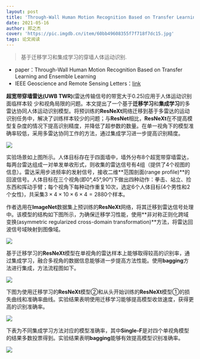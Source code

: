 ```yaml
---
layout: post
title: 'Through-Wall Human Motion Recognition Based on Transfer Learning and Ensemble Learning'
date: 2021-05-16
author: 郑之杰
cover: 'https://pic.imgdb.cn/item/60bb49608355f7f718f7dc15.jpg'
tags: 论文阅读
---
```


> 基于迁移学习和集成学习的穿墙人体运动识别.

- paper：Through-Wall Human Motion Recognition Based on Transfer Learning and Ensemble Learning
- IEEE Geoscience and Remote Sensing Letters：[link](https://ieeexplore.ieee.org/document/9409612)

**超宽带穿墙雷达(UWB TWR)**(雷达传输信号的带宽大于$0.25$)应用于人体运动识别面临样本较 少和视角局限的问题。本文提出了一个基于**迁移学习**和**集成学习**的多雷达协同人体运动识别模型。将预训练的**ResNeXt**网络迁移到基于多雷达的运动识别任务中，解决了训练样本较少的问题；与**ResNet**相比，**ResNeXt**在不提高模型复杂度的情况下提高识别精度，并降低了超参数的数量。在单一视角下的模型准确率较低，采用多雷达协同工作的方法，通过集成学习进一步提高识别精度。

![](https://pic.imgdb.cn/item/60bb48c18355f7f718eb6aa8.jpg)

实验场景如上图所示。人体目标存在于四面墙中，墙外分布$8$个超宽带穿墙雷达，每两台雷达组成一对单发单收形式，则收集的雷达信号有$4$组（提供了$4$个视图的信息）。雷达采用步进频率的发射信号，接收二维**范围剖面(range profile)**的回波信号。人体目标在三个视角(即$0°$,$45°$,$90°$)下做出四种动作：拳击、站立、捡东西和挥动手臂；每个视角下每种动作重复$10$次，选定$6$个人体目标($4$个男性和$2$个女性)，共采集$3 \times 4 \times 10 \times 6 \times 4=2880$个样本。

作者选用在**ImageNet**数据集上预训练的**ResNeXt**网络，将其迁移到雷达信号处理中。该模型的结构如下图所示，为确保迁移学习性能，使用**非对称正则化跨域变换(asymmetric regularized cross-domain transformation)**方法，将雷达回波信号域映射到图像域。

![](https://pic.imgdb.cn/item/60bb490b8355f7f718f13d05.jpg)

基于迁移学习的**ResNeXt**模型在单视角的雷达样本上能够取得较高的识别率，通过集成学习，融合多视角的数据信息能够进一步提高方法性能。使用**bagging**方法进行集成，方法流程图如下。

![](https://pic.imgdb.cn/item/60bb491f8355f7f718f2ca2d.jpg)

下图为使用迁移学习的**ResNeXt**模型②和从头开始训练的**ResNeXt**模型①的损失曲线和准确率曲线。实验结果表明使用迁移学习能够提高模型收敛速度，获得更高的识别准确率。

![](https://pic.imgdb.cn/item/60bb48de8355f7f718edb57d.jpg)

下表为不同集成学习方法对应的模型准确率，其中**Single-F**是对四个单视角模型的结果多数投票得到。实验结果表明**bagging**能够有效提高模型识别准确率。

![](https://pic.imgdb.cn/item/60bb49318355f7f718f4352a.jpg)